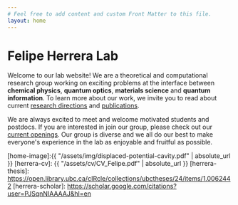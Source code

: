 ```yaml
---
# Feel free to add content and custom Front Matter to this file.
layout: home
---
```


# Felipe Herrera Lab

Welcome to our lab website! We are a theoretical and computational research group working on exciting problems at the interface between **chemical physics**, **quantum optics**, **materials science** and **quantum information**. To learn more about our work, we invite you to read about current [research directions](/research/) and [publications](/publications/).

We are always excited to meet and welcome motivated students and postdocs. If you are interested in join our group, please check out our [current openings](/openings/). Our group is diverse and we all do our best to make everyone's experience in the lab as enjoyable and fruitful as possible. 



[home-image]:{{ "/assets/img/displaced-potential-cavity.pdf" | absolute_url }} 
[herrera-cv]: {{ "/assets/cv/CV_Felipe.pdf" | absolute_url }}
[herrera-thesis]: https://open.library.ubc.ca/cIRcle/collections/ubctheses/24/items/1.0062442
[herrera-scholar]: https://scholar.google.com/citations?user=PJSqnNIAAAAJ&hl=en
